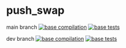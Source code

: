 # push_swap

main branch
[![base compilation](https://github.com/InsideBSITheSecond/push_swap/actions/workflows/compile.yml/badge.svg?branch=master)](https://github.com/InsideBSITheSecond/push_swap/actions/workflows/compile.yml) [![base tests](https://github.com/InsideBSITheSecond/push_swap/actions/workflows/run_tests.yml/badge.svg?branch=master)](https://github.com/InsideBSITheSecond/push_swap/actions/workflows/run_tests.yml)

dev branch
[![base compilation](https://github.com/InsideBSITheSecond/push_swap/actions/workflows/compile.yml/badge.svg?branch=dev)](https://github.com/InsideBSITheSecond/push_swap/actions/workflows/compile.yml) [![base tests](https://github.com/InsideBSITheSecond/push_swap/actions/workflows/run_tests.yml/badge.svg?branch=dev)](https://github.com/InsideBSITheSecond/push_swap/actions/workflows/run_tests.yml)
